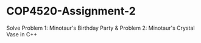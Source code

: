 # COP4520-Assignment-2
Solve Problem 1: Minotaur's Birthday Party &amp; Problem 2: Minotaur's Crystal Vase in C++
